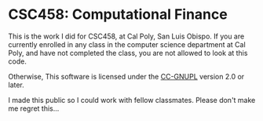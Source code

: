 # CSC458: Computational Finance

This is the work I did for CSC458, at Cal Poly, San Luis Obispo. If you are currently enrolled in any class in the computer science department at Cal Poly, and have not completed the class, you are not allowed to look at this code.

Otherwise, This software is licensed under the [CC-GNUPL](http://creativecommons.org/licenses/GPL/2.0/) version 2.0 or later.

I made this public so I could work with fellow classmates. Please don't make me regret this...
